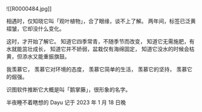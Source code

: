![[R0000484.jpg]]

相遇时，仅知晓它叫「观叶植物」，合了眼缘，谈不上了解。
两年间，标签已泛黄褶皱，它却没什么变化。

这时，才开始了解它。
知道它四季常青，不随季节而改变，
知道它无需施肥，有水就能茁壮成长，
知道它并不娇弱，盆栽仅有海绵固定，
知道它没水的时候会枯黄，但添水又能重振旗鼓。

我羡慕它，
羡慕它对环境的态度，
羡慕它简单的生活，
羡慕它的坚持，
羡慕它的倔强。

识图软件推断它大概是叫「鹅掌藤」，很形象的名字。


半夜睡不着瞎想的 Dayu
记于 2023 年 1 月 18 日晚